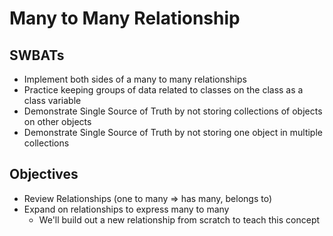 Many to Many Relationship
===

## SWBATs
- Implement both sides of a many to many relationships
- Practice keeping groups of data related to classes on the class as a class variable
- Demonstrate Single Source of Truth by not storing collections of objects on other objects
- Demonstrate Single Source of Truth by not storing one object in multiple collections


## Objectives
- Review Relationships (one to many => has many, belongs to)
- Expand on relationships to express many to many
  - We'll build out a new relationship from scratch to teach this concept
